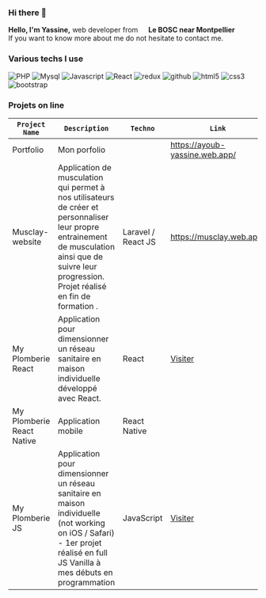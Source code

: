 <h3> Hi there 👋 </h3>
<p>
  <strong>Hello, I'm Yassine,</strong> web developer from <img src="https://cdn-icons-png.flaticon.com/512/197/197560.png" width="13"/> <strong>Le BOSC near Montpellier</strong> <br />
  If you want to know more about me do not hesitate to contact me.
</p>
<h3>Various techs I use</h3>
<p>
  
<!--  <img alt="React-Native" src="https://img.shields.io/badge/React_Native-20232A?style=for-the-badge&logo=react&logoColor=61DAFB" /> -->
  <img alt="PHP" src="https://img.shields.io/badge/PHP-777BB4?style=for-the-badge&logo=php&logoColor=white" />
  <img alt="Mysql" src="https://img.shields.io/badge/MySQL-005C84?style=for-the-badge&logo=mysql&logoColor=white" />
  <img alt="Javascript" src="https://img.shields.io/badge/JavaScript-F7DF1E?style=for-the-badge&logo=javascript&logoColor=black" />
  <img alt="React" src="https://img.shields.io/badge/React-20232A?style=for-the-badge&logo=react&logoColor=61DAFB" />
<!--   <img alt="Express.JS" src="https://img.shields.io/badge/JavaScript-F7DF1E?style=for-the-badge&logo=javascript&logoColor=black" /> -->
  <img alt="redux" src="https://img.shields.io/badge/Redux-593D88?style=for-the-badge&logo=redux&logoColor=white" />
  <img alt="github" src="https://img.shields.io/badge/GitHub-100000?style=for-the-badge&logo=github&logoColor=white" />
<!--   <img alt="npm" src="https://img.shields.io/badge/-NPM-CB3837?style=flat-square&logo=npm&logoColor=white" /> -->
  <img alt="html5" src="https://img.shields.io/badge/HTML5-E34F26?style=for-the-badge&logo=html5&logoColor=white" />
  <img alt="css3" src="https://img.shields.io/badge/CSS3-1572B6?style=for-the-badge&logo=css3&logoColor=white" />
  <img alt="bootstrap" src="https://img.shields.io/badge/Bootstrap-563D7C?style=for-the-badge&logo=bootstrap&logoColor=white" />
<!--   <img alt="MongoDB" src="https://img.shields.io/badge/-MongoDB-13aa52?style=flat-square&logo=mongodb&logoColor=white" /> -->
<!--   <img alt="Nodejs" src="https://img.shields.io/badge/Node.js-43853D?style=for-the-badge&logo=node.js&logoColor=white" /> -->
</p>
<h3>Projets on line</h3>

| `Project Name`    | `Description` | `Techno`     | `Link` | `Repo` |
|-------------------|---------------|--------------|--------|--------|
|  Portfolio            |  Mon porfolio         |              |  https://ayoub-yassine.web.app/      |        |
|  Musclay-website           |  Application de musculation qui permet à nos utilisateurs de créer et personnaliser leur propre entrainement de musculation ainsi que de suivre leur progression. Projet réalisé en fin de formation .             |    Laravel / React JS         |  https://musclay.web.app/      |        |
|  My Plomberie React |  Application pour dimensionner un réseau sanitaire en maison individuelle développé avec React. |     React         |  <a target="_blank" href="https://myplomberie-ayoub.web.app/">Visiter</a>      |        |
|  My Plomberie React Native            |  Application mobile       |     React Native         |      |  <a target="_blank" href="https://github.com/yassineayoub/ReactNative-MyPlomberie">Repo</a>      |
| My Plomberie JS   | Application pour dimensionner un réseau sanitaire en maison individuelle (not working on iOS / Safari) - 1er projet réalisé en full JS Vanilla à mes débuts en programmation | JavaScript   | <a target="_blank" href="https://yassineayoub.github.io/MyPlomberieJS/">Visiter</a>| <a target="_blank" href="https://github.com/yassineayoub/MyPlomberieJS">Repo</a> |



<!-- <h3>🌱 I’m currently learning ...</h3>

- [X] <img alt="redux" src="https://img.shields.io/badge/Redux-593D88?style=for-the-badge&logo=redux&logoColor=white" />
- [X] <img alt="React" src="https://img.shields.io/badge/React-20232A?style=for-the-badge&logo=react&logoColor=61DAFB" />
- [ ] <img alt="ReactNative" src="https://img.shields.io/badge/Node.js-43853D?style=for-the-badge&logo=node.js&logoColor=white" />
- [ ] And so on...

<h3>📫 How to reach me:</h3>
<a href='https://www.linkedin.com/in/yassineayoub/'><img src='https://img.shields.io/badge/LinkedIn-0077B5?style=for-the-badge&logo=linkedin&logoColor=white' /></a>
<a href='https://twitter.com/Yass_inDev'><img src='https://img.shields.io/badge/Twitter-1DA1F2?style=for-the-badge&logo=twitter&logoColor=white' /></a>
<a href='mailto:y.ayoubwd@gmail.com'><img src='https://img.shields.io/badge/Gmail-D14836?style=for-the-badge&logo=gmail&logoColor=white' /></a>


<!-- <h3>Stats</h3>
<img src="https://github-readme-stats.vercel.app/api/top-langs/?username=yassineayoub&theme=blue-green" />
<img src="https://github-readme-stats.vercel.app/api?username=yassineayoub&theme=blue-green" /> -->
	
<!--
**yassineayoub/yassineayoub** is a ✨ _special_ ✨ repository because its `README.md` (this file) appears on your GitHub profile.

Here are some ideas to get you started:

- 🔭 I’m currently working on ...
- 🌱 I’m currently learning ...
- 👯 I’m looking to collaborate on ...
- 🤔 I’m looking for help with ...
- 💬 Ask me about ...
- 📫 How to reach me: ...
- 😄 Pronouns: ...
- ⚡ Fun fact: ...
-->

